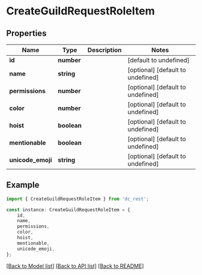 # CreateGuildRequestRoleItem


## Properties

Name | Type | Description | Notes
------------ | ------------- | ------------- | -------------
**id** | **number** |  | [default to undefined]
**name** | **string** |  | [optional] [default to undefined]
**permissions** | **number** |  | [optional] [default to undefined]
**color** | **number** |  | [optional] [default to undefined]
**hoist** | **boolean** |  | [optional] [default to undefined]
**mentionable** | **boolean** |  | [optional] [default to undefined]
**unicode_emoji** | **string** |  | [optional] [default to undefined]

## Example

```typescript
import { CreateGuildRequestRoleItem } from 'dc_rest';

const instance: CreateGuildRequestRoleItem = {
    id,
    name,
    permissions,
    color,
    hoist,
    mentionable,
    unicode_emoji,
};
```

[[Back to Model list]](../README.md#documentation-for-models) [[Back to API list]](../README.md#documentation-for-api-endpoints) [[Back to README]](../README.md)
